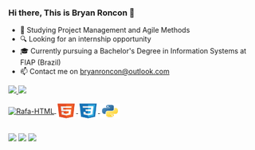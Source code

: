 ### Hi there, This is Bryan Roncon 👋



- 🌱 Studying Project Management and Agile Methods
- 🔍 Looking for an internship opportunity 
- 🎓 Currently pursuing a Bachelor's Degree in Information Systems at FIAP (Brazil)
- 📫 Contact me on bryanroncon@outlook.com

<div align="left">
  <a href="https://github.com/bryanroncon18">
  <img height="180em" src="https://github-readme-stats.vercel.app/api?username=bryanroncon18&show_icons=true&theme=gruvbox&include_all_commits=true&count_private=true"/>
  <img height="180em" src="https://github-readme-stats.vercel.app/api/top-langs/?username=bryanroncon18&layout=compact&langs_count=7&theme=gruvbox"/>
</div>

  
  </div>
<div style="display: inline_block"><br>
  <img align="center" alt="Rafa-HTML" height="30" width="40" 
   src= "https://cdn.jsdelivr.net/gh/devicons/devicon/icons/java/java-original.svg" />
 <img align="center" alt="Bryan-HTML" height="30" width="40" src="https://raw.githubusercontent.com/devicons/devicon/master/icons/html5/html5-original.svg">
  <img align="center" alt="Bryan-CSS" height="30" width="40" src="https://raw.githubusercontent.com/devicons/devicon/master/icons/css3/css3-original.svg">
  <img align="center" alt="Bryan-Python" height="30" width="40" src="https://raw.githubusercontent.com/devicons/devicon/master/icons/python/python-original.svg">


</div>

##

<div> 
  
  <a href="https://instagram.com/bryanroncon" target="_blank"><img src="https://img.shields.io/badge/-Instagram-%23E4405F?style=for-the-badge&logo=instagram&logoColor=white" target="_blank"></a>
  <a href = "mailto:bryanroncon@gmail.com"><img src="https://img.shields.io/badge/-Gmail-%23333?style=for-the-badge&logo=gmail&logoColor=white" target="_blank"></a>
  <a href="https://www.linkedin.com/in/bryanroncon" target="_blank"><img src="https://img.shields.io/badge/-LinkedIn-%230077B5?style=for-the-badge&logo=linkedin&logoColor=white" target="_blank"></a> 
  
 </div> 
